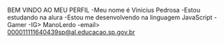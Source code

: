 BEM VINDO AO MEU PERFIL
-Meu nome é Vinicius Pedrosa
-Estou estudando na alura
-Estou me desenvolvendo na linguagem JavaScript
-Gamer
-IG> ManoLerdo
-email> 000011111640439sp@al.educacao.sp.gov.br
